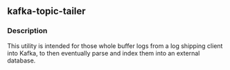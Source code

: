 
## kafka-topic-tailer

### Description

This utility is intended for those whole buffer logs from a log shipping client into Kafka, to then eventually parse and index them into an external database. 